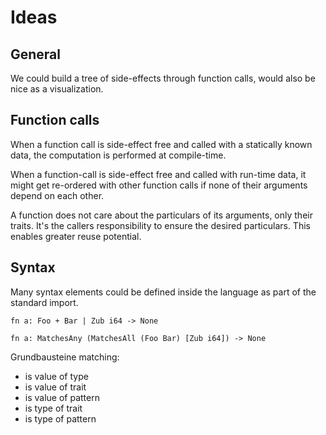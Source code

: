 # Ideas

## General

We could build a tree of side-effects through function calls, would also be nice as a visualization.

## Function calls

When a function call is side-effect free and called with a statically known data, the computation is performed at compile-time.

When a function-call is side-effect free and called with run-time data, it might get re-ordered with other function calls if none of their arguments depend on each other.

A function does not care about the particulars of its arguments, only their traits. It's the callers responsibility to ensure the desired particulars. This enables greater reuse potential.

## Syntax

Many syntax elements could be defined inside the language as part of the standard import.

	fn a: Foo + Bar | Zub i64 -> None

	fn a: MatchesAny (MatchesAll (Foo Bar) [Zub i64]) -> None

Grundbausteine matching:

- is value of type
- is value of trait
- is value of pattern
- is type of trait
- is type of pattern
